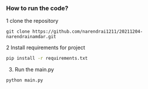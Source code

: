 ### How to run the code?

1 clone the repository
```
git clone https://github.com/narendrai1211/20211204-narendrainamdar.git
```
2 Install requirements for project
```sh
pip install -r requirements.txt
```

3. Run the main.py

```sh
python main.py
```
